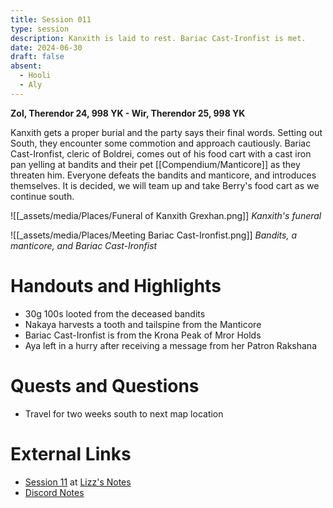 ```yaml
---
title: Session 011
type: session
description: Kanxith is laid to rest. Bariac Cast-Ironfist is met.
date: 2024-06-30
draft: false
absent:
  - Hooli
  - Aly
---
```

**Zol, Therendor 24, 998 YK - Wir, Therendor 25, 998 YK**

Kanxith gets a proper burial and the party says their final words. Setting out South, they encounter some commotion and approach cautiously. Bariac Cast-Ironfist, cleric of Boldrei, comes out of his food cart with a cast iron pan yelling at bandits and their pet [[Compendium/Manticore]] as they threaten him. Everyone defeats the bandits and manticore, and introduces themselves. It is decided, we will team up and take Berry's food cart as we continue south.

![[_assets/media/Places/Funeral of Kanxith Grexhan.png]]
*Kanxith's funeral*

![[_assets/media/Places/Meeting Bariac Cast-Ironfist.png]]
*Bandits, a manticore, and Bariac Cast-Ironfist*
# Handouts and Highlights
- 30g 100s looted from the deceased bandits  
- Nakaya harvests a tooth and tailspine from the Manticore  
- Bariac Cast-Ironfist is from the Krona Peak of Mror Holds  
- Aya left in a hurry after receiving a message from her Patron Rakshana
# Quests and Questions
- Travel for two weeks south to next map location
# External Links
- [Session 11](https://docs.google.com/document/d/1J33aBWlHE9Q3B2MMNnUZiaMUoW-X7qpKUtETTQmvalc/edit#heading=h.lx72bcwaqjl7) at [Lizz's Notes](https://docs.google.com/document/d/1J33aBWlHE9Q3B2MMNnUZiaMUoW-X7qpKUtETTQmvalc/edit)
- [Discord Notes](https://discord.com/channels/283480767844057088/1208993465531105380/1257110841573118063)